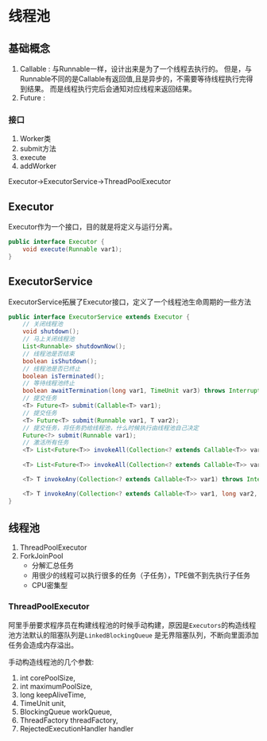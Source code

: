 # 线程池

## 基础概念
1. Callable<V> : 与Runnable一样，设计出来是为了一个线程去执行的。
   但是，与Runnable不同的是Callable有返回值,且是异步的，不需要等待线程执行完得到结果。
   而是线程执行完后会通知对应线程来返回结果。
2. Future<V> : 
### 接口
1. Worker类
2. submit方法
3. execute
4. addWorker

Executor->ExecutorService->ThreadPoolExecutor

## Executor
Executor作为一个接口，目的就是将定义与运行分离。
```java
public interface Executor {
    void execute(Runnable var1);
}
```
## ExecutorService
ExecutorService拓展了Executor接口，定义了一个线程池生命周期的一些方法
```java
public interface ExecutorService extends Executor {
    // 关闭线程池
    void shutdown();
    // 马上关闭线程池
    List<Runnable> shutdownNow();
    // 线程池是否结束
    boolean isShutdown();
    // 线程池是否已终止
    boolean isTerminated();
    // 等待线程池终止
    boolean awaitTermination(long var1, TimeUnit var3) throws InterruptedException;
    // 提交任务
    <T> Future<T> submit(Callable<T> var1);
    // 提交任务
    <T> Future<T> submit(Runnable var1, T var2);
    // 提交任务，将任务扔给线程池，什么时候执行由线程池自己决定
    Future<?> submit(Runnable var1);
    // 激活所有任务
    <T> List<Future<T>> invokeAll(Collection<? extends Callable<T>> var1) throws InterruptedException;
    
    <T> List<Future<T>> invokeAll(Collection<? extends Callable<T>> var1, long var2, TimeUnit var4) throws InterruptedException;

    <T> T invokeAny(Collection<? extends Callable<T>> var1) throws InterruptedException, ExecutionException;

    <T> T invokeAny(Collection<? extends Callable<T>> var1, long var2, TimeUnit var4) throws InterruptedException, ExecutionException, TimeoutException;
}

```

## 线程池
1. ThreadPoolExecutor
2. ForkJoinPool 
   - 分解汇总任务
   - 用很少的线程可以执行很多的任务（子任务），TPE做不到先执行子任务
   - CPU密集型
   
### ThreadPoolExecutor
阿里手册要求程序员在构建线程池的时候手动构建，原因是`Executors`的构造线程池方法默认的阻塞队列是`LinkedBlockingQueue` 是无界阻塞队列，不断向里面添加任务会造成内存溢出。
  
手动构造线程池的几个参数:
1. int corePoolSize, 
2. int maximumPoolSize, 
3. long keepAliveTime, 
4. TimeUnit unit, 
5. BlockingQueue<Runnable> workQueue, 
6. ThreadFactory threadFactory, 
7. RejectedExecutionHandler handler